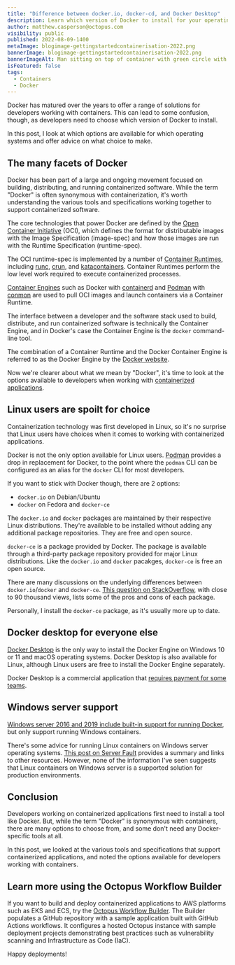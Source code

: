 ```yaml
---
title: "Difference between docker.io, docker-cd, and Docker Desktop"
description: Learn which version of Docker to install for your operating system.
author: matthew.casperson@octopus.com
visibility: public
published: 2022-08-09-1400
metaImage: blogimage-gettingstartedcontainerisation-2022.png
bannerImage: blogimage-gettingstartedcontainerisation-2022.png
bannerImageAlt: Man sitting on top of container with green circle with a power up icon
isFeatured: false
tags: 
  - Containers
  - Docker
---
```


Docker has matured over the years to offer a range of solutions for developers working with containers. This can lead to some confusion, though, as developers need to choose which version of Docker to install. 

In this post, I look at which options are available for which operating systems and offer advice on what choice to make.

## The many facets of Docker

Docker has been part of a large and ongoing movement focused on building, distributing, and running containerized software. While the term "Docker" is often synonymous with containerization, it's worth understanding the various tools and specifications working together to support containerized software.

The core technologies that power Docker are defined by the [Open Container Initiative](https://opencontainers.org/) (OCI), which defines the format for distributable images with the Image Specification (image-spec) and how those images are run with the Runtime Specification (runtime-spec).

The OCI runtime-spec is implemented by a number of [Container Runtimes](https://developers.redhat.com/blog/2018/02/22/container-terminology-practical-introduction#container_engine), including [runc](https://github.com/opencontainers/runc), [crun](https://github.com/containers/crun), and [katacontainers](https://github.com/kata-containers/kata-containers). Container Runtimes perform the low level work required to execute containerized processes.

[Container Engines](https://developers.redhat.com/blog/2018/02/22/container-terminology-practical-introduction#container_engine) such as Docker with [containerd](https://containerd.io/) and [Podman](https://docs.podman.io/en/latest) with [conmon](https://github.com/containers/conmon) are used to pull OCI images and launch containers via a Container Runtime.

The interface between a developer and the software stack used to build, distribute, and run containerized software is technically the Container Engine, and in Docker's case the Container Engine is the `docker` command-line tool.

The combination of a Container Runtime and the Docker Container Engine is referred to as the Docker Engine by the [Docker website](https://docs.docker.com/engine/).

Now we're clearer about what we mean by "Docker", it's time to look at the options available to developers when working with [containerized applications](https://octopus.com/blog/get-started-containers).

## Linux users are spoilt for choice

Containerization technology was first developed in Linux, so it's no surprise that Linux users have choices when it comes to working with containerized applications. 

Docker is not the only option available for Linux users. [Podman](https://docs.podman.io/en/latest/#) provides a drop in replacement for Docker, to the point where the `podman` CLI can be configured as an alias for the `docker` CLI for most developers.

If you want to stick with Docker though, there are 2 options: 

- `docker.io` on Debian/Ubuntu 
- `docker` on Fedora and `docker-ce`

The `docker.io` and `docker` packages are maintained by their respective Linux distributions. They're available to be installed without adding any additional package repositories. They are free and open source.

`docker-ce` is a package provided by Docker. The package is available through a third-party package repository provided for major Linux distributions. Like the `docker.io` and `docker` pacakges, `docker-ce` is free an open source.

There are many discussions on the underlying differences between `docker.io`/`docker` and `docker-ce`. [This question on StackOverflow](https://stackoverflow.com/questions/45023363/what-is-docker-io-in-relation-to-docker-ce-and-docker-ee-now-called-mirantis-k), with close to 90 thousand views, lists some of the pros and cons of each package.

Personally, I install the `docker-ce` package, as it's usually more up to date.

## Docker desktop for everyone else

[Docker Desktop](https://docs.docker.com/desktop/) is the only way to install the Docker Engine on Windows 10 or 11 and macOS operating systems. Docker Desktop is also available for Linux, although Linux users are free to install the Docker Engine separately.

Docker Desktop is a commercial application that [requires payment for some teams](https://docs.docker.com/subscription/#docker-desktop-license-agreement).

## Windows server support

[Windows server 2016 and 2019 include built-in support for running Docker](https://docs.microsoft.com/en-us/virtualization/windowscontainers/about/#the-microsoft-container-ecosystem), but only support running Windows containers.

There's some advice for running Linux containers on Windows server operating systems. [This post on Server Fault](https://serverfault.com/questions/970802/how-to-run-linux-docker-container-on-windows-server-2019/980454#980454) provides a summary and links to other resources. However, none of the information I've seen suggests that Linux containers on Windows server is a supported solution for production environments.

## Conclusion

Developers working on containerized applications first need to install a tool like Docker. But, while the term "Docker" is synonymous with containers, there are many options to choose from, and some don't need any Docker-specific tools at all. 

In this post, we looked at the various tools and specifications that support containerized applications, and noted the options available for developers working with containers.

## Learn more using the Octopus Workflow Builder

If you want to build and deploy containerized applications to AWS platforms such as EKS and ECS, try the [Octopus Workflow Builder](https://octopusworkflowbuilder.octopus.com/#/). The Builder populates a GitHub repository with a sample application built with GitHub Actions workflows. It configures a hosted Octopus instance with sample deployment projects demonstrating best practices such as vulnerability scanning and Infrastructure as Code (IaC). 

Happy deployments! 
